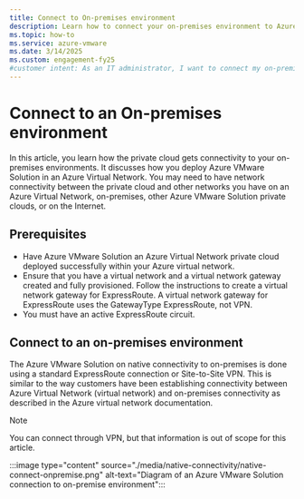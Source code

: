 ```yaml
---
title: Connect to On-premises environment
description: Learn how to connect your on-premises environment to Azure VMware Solution using ExpressRoute or Site-to-Site VPN for seamless integration.
ms.topic: how-to
ms.service: azure-vmware
ms.date: 3/14/2025
ms.custom: engagement-fy25
#customer intent: As an IT administrator, I want to connect my on-premises environment to Azure VMware Solution in an Azure virtual network so that I can extend my infrastructure seamlessly.
---
```


# Connect to an On-premises environment

In this article, you learn how the private cloud gets connectivity to your on-premises environments. It discusses how you deploy Azure VMware Solution in an Azure Virtual Network. You may need to have network connectivity between the private cloud and other networks you have on an Azure Virtual Network, on-premises, other Azure VMware Solution private clouds, or on the Internet. 

## Prerequisites

- Have Azure VMware Solution an Azure Virtual Network private cloud deployed successfully within your Azure virtual network.
- Ensure that you have a virtual network and a virtual network gateway created and fully provisioned. Follow the instructions to create a virtual network gateway for ExpressRoute. A virtual network gateway for ExpressRoute uses the GatewayType ExpressRoute, not VPN.
- You must have an active ExpressRoute circuit.

## Connect to an on-premises environment

The Azure VMware Solution on native connectivity to on-premises is done using a standard ExpressRoute connection or Site-to-Site VPN. This is similar to the way customers have been establishing connectivity between Azure Virtual Network (virtual network) and on-premises connectivity as described in the Azure virtual network documentation.

> [!NOTE]
> You can connect through VPN, but that information is out of scope for this article.

:::image type="content" source="./media/native-connectivity/native-connect-onpremise.png" alt-text="Diagram of an Azure VMware Solution connection to on-premise environment":::
